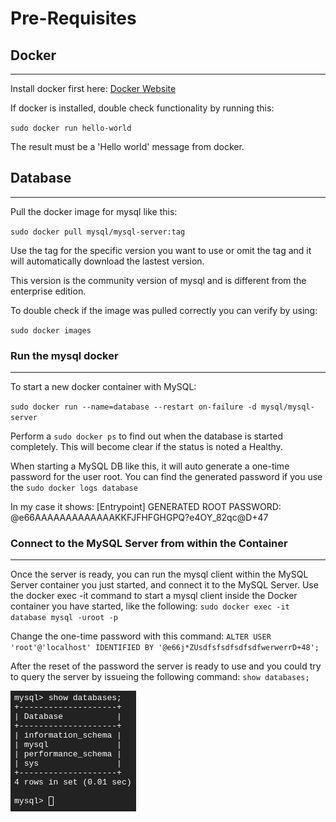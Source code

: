 # Pre-Requisites

## Docker
---------
Install docker first here: [Docker Website](https://docs.docker.com/engine/install/)

If docker is installed, double check functionality by running this:

`sudo docker run hello-world`

The result must be a 'Hello world' message from docker.


## Database
-----------
Pull the docker image for mysql like this:

`sudo docker pull mysql/mysql-server:tag`

Use the tag for the specific version you want to use or omit the tag and it will automatically download the lastest version.

This version is the community version of mysql and is different from the enterprise edition.

To double check if the image was pulled correctly you can verify by using:

`sudo docker images`

### Run the mysql docker
------------------------

To start a new docker container with MySQL:

`sudo docker run --name=database --restart on-failure -d mysql/mysql-server`

Perform a `sudo docker ps` to find out when the database is started completely. This will become clear if the status is noted a Healthy.

When starting a MySQL DB like this, it will auto generate a one-time password for the user root. You can find the generated password if you use the `sudo docker logs database`

In my case it shows: [Entrypoint] GENERATED ROOT PASSWORD: @e66AAAAAAAAAAAAAKKFJFHFGHGPQ?e4OY_82qc@D+47

### Connect to the MySQL Server from within the Container
---------------------------------------------------------
Once the server is ready, you can run the mysql client within the MySQL Server container you just started, and connect it to the MySQL Server. Use the docker exec -it command to start a mysql client inside the Docker container you have started, like the following:
`sudo docker exec -it database mysql -uroot -p`

Change the one-time password with this command:
`ALTER USER 'root'@'localhost' IDENTIFIED BY '@e66j*ZUsdfsfsdfsdfsdfwerwerrD+48';`

After the reset of the password the server is ready to use and you could try to query the server by issueing the following command: `show databases;`

![show databases](/database/img/database1.png)